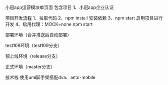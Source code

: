 小冠app运营模块单页面
包含项目
1、小冠app企业认证

项目开发流程
1、拉取代码 2、npm install 安装依赖 3、npm start 启用项目进行开发 4、启用代理：MOCK=none npm start

部署环境（合并推送后自动部署）

test109环境（test109分支）

预上线环境（release分支）

正式环境（master分支）

技术栈
使用umi脚手架搭配dva、antd-mobile
